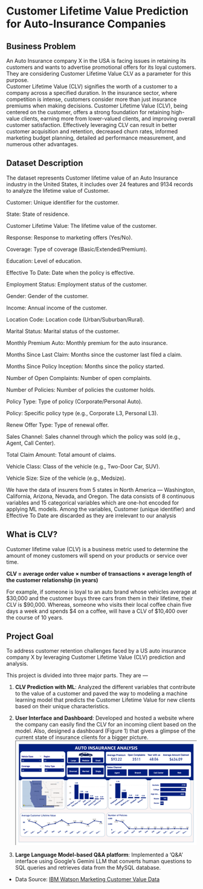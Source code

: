 # Customer Lifetime Value Prediction for Auto-Insurance Companies

## Business Problem
An Auto Insurance company X in the USA is facing issues in retaining its customers and wants to advertise promotional offers for its loyal customers. They are considering Customer Lifetime Value CLV as a parameter for this purpose. <br>
Customer Lifetime Value (CLV) signifies the worth of a customer to a company across a specified duration.  In the insurance sector, where competition is intense, customers consider more than just insurance premiums when making decisions.  Customer Lifetime Value (CLV), being centered on the customer, offers a strong foundation for retaining high-value clients, earning more from lower-valued clients, and improving overall customer satisfaction. Effectively leveraging CLV can result in better customer acquisition and retention, decreased churn rates, informed marketing budget planning, detailed ad performance measurement, and numerous other advantages.

## Dataset Description
The dataset represents Customer lifetime value of an Auto Insurance industry in the United States, it includes over 24 features and 9134 records to analyze the lifetime value of Customer.

Customer: Unique identifier for the customer.

State: State of residence.

Customer Lifetime Value: The lifetime value of the customer.

Response: Response to marketing offers (Yes/No).

Coverage: Type of coverage (Basic/Extended/Premium).

Education: Level of education.

Effective To Date: Date when the policy is effective.

Employment Status: Employment status of the customer.

Gender: Gender of the customer.

Income: Annual income of the customer.

Location Code: Location code (Urban/Suburban/Rural).

Marital Status: Marital status of the customer.

Monthly Premium Auto: Monthly premium for the auto insurance.

Months Since Last Claim: Months since the customer last filed a claim.

Months Since Policy Inception: Months since the policy started.

Number of Open Complaints: Number of open complaints.

Number of Policies: Number of policies the customer holds.

Policy Type: Type of policy (Corporate/Personal Auto).

Policy: Specific policy type (e.g., Corporate L3, Personal L3).

Renew Offer Type: Type of renewal offer.

Sales Channel: Sales channel through which the policy was sold (e.g., Agent, Call Center).

Total Claim Amount: Total amount of claims.

Vehicle Class: Class of the vehicle (e.g., Two-Door Car, SUV).

Vehicle Size: Size of the vehicle (e.g., Medsize).

We have the data of insurers from 5 states in North America — Washington, California, Arizona, Nevada, and Oregon. The data consists of 8 continuous variables and 15 categorical variables which are one-hot encoded for applying ML models. Among the variables, Customer (unique identifier) and Effective To Date are discarded as they are irrelevant to our analysis

## What is CLV?
Customer lifetime value (CLV) is a business metric used to determine the amount of money customers will spend on your products or service over time.

**CLV = average order value × number of transactions × average length of the customer relationship (in years)**

For example, if someone is loyal to an auto brand whose vehicles average at $30,000 and the customer buys three cars from them in their lifetime, their CLV is $90,000. Whereas, someone who visits their local coffee chain five days a week and spends $4 on a coffee, will have a CLV of $10,400 over the course of 10 years.

## Project Goal

To address customer retention challenges faced by a US auto insurance company X by leveraging Customer Lifetime Value (CLV) prediction and analysis.

This project is divided into three major parts. They are —

1. **CLV Prediction with ML**: Analyzed the different variables that contribute to the value of a customer and paved the way to modeling a machine learning model that predicts the Customer Lifetime Value for new clients based on their unique characteristics.

2. **User Interface and Dashboard**: Developed and hosted a website where the company can easily find the CLV for an incoming client based on the model. Also, designed a dashboard (Figure 1) that gives a glimpse of the current state of insurance clients for a bigger picture.
   ![DASHBOARD](https://github.com/sarthakg004/CLV/blob/master/Dashboard/Screenshot%202024-06-01%20001510.png)

4. **Large Language Model-based Q&A platform**: Implemented a ’Q&A’ interface using Google’s Gemini LLM that converts human questions to SQL queries and retrieves data from the MySQL database.

- Data Source: [IBM Watson Marketing Customer Value Data](https://www.kaggle.com/datasets/pankajjsh06/ibm-watson-marketing-customer-value-data)
